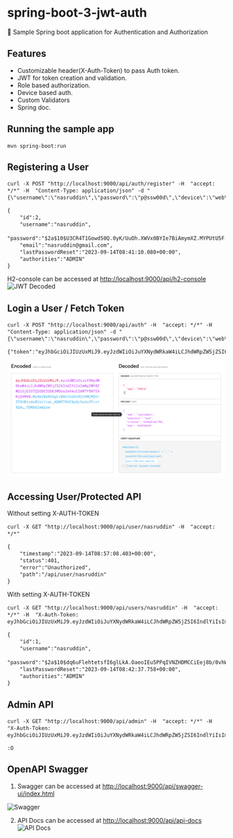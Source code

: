 # spring-boot-3-jwt-auth
:key: Sample Spring boot application for Authentication and Authorization

## Features
* Customizable header(X-Auth-Token) to pass Auth token.
* JWT for token creation and validation.
* Role based authorization.
* Device based auth.
* Custom Validators
* Spring doc.


## Running the sample app
```
mvn spring-boot:run
```

## Registering a User
```
curl -X POST "http://localhost:9000/api/auth/register" -H  "accept: */*" -H  "Content-Type: application/json" -d "{\"username\":\"nasruddin\",\"password\":\"p@ssw00d\",\"device\":\"web\",\"email\":\"nasruddin@gmail.com\"}"
```

```
{
    "id":2,
    "username":"nasruddin",
    "password":"$2a$10$U3CR4T1Gowd50Q.0yK/UuOh.XWVx0BYIe7BiAmymXZ.MYPUtU5F.e",
    "email":"nasruddin@gmail.com",
    "lastPasswordReset":"2023-09-14T08:41:10.080+00:00",
    "authorities":"ADMIN"
}
```
H2-console can be accessed at <http://localhost:9000/api/h2-console>
![JWT Decoded](https://github.com/Nasruddin/spring-boot-jwt-auth/blob/pom-update/images/h2-console.png?raw=true)

## Login a User / Fetch Token
```
curl -X POST "http://localhost:9000/api/auth" -H  "accept: */*" -H  "Content-Type: application/json" -d "{\"username\":\"nasruddin\",\"password\":\"p@ssw00d\",\"device\":\"web\"}"
```
```
{"token":"eyJhbGciOiJIUzUxMiJ9.eyJzdWIiOiJuYXNydWRkaW4iLCJhdWRpZW5jZSI6IndlYiIsImNyZWF0ZWQiOjE2OTQ2ODE2ODE3MDUsImV4cCI6MTY5NTI4NjQ4MX0.MydwIWzN3SgCvB8cYozKcR2tHMCM5nrIPXUBtx4o82ot1taL_NQM5TRHZ4yOc9uUcZFrz1XQAL_fDNXAIwmZxw"}
```

![JWT Decoded](https://github.com/Nasruddin/spring-boot-3-jwt-auth/blob/master/images/decoded-jwt.png?raw=true)

## Accessing User/Protected API

Without setting X-AUTH-TOKEN
```
curl -X GET "http://localhost:9000/api/user/nasruddin" -H  "accept: */*"
```
```
{
    "timestamp":"2023-09-14T08:57:08.403+00:00",
    "status":401,
    "error":"Unauthorized",
    "path":"/api/user/nasruddin"
} 
```

With setting X-AUTH-TOKEN
```
curl -X GET "http://localhost:9000/api/users/nasruddin" -H  "accept: */*" -H  "X-Auth-Token: eyJhbGciOiJIUzUxMiJ9.eyJzdWIiOiJuYXNydWRkaW4iLCJhdWRpZW5jZSI6IndlYiIsImNyZWF0ZWQiOjE2OTQ2ODE2ODE3MDUsImV4cCI6MTY5NTI4NjQ4MX0.MydwIWzN3SgCvB8cYozKcR2tHMCM5nrIPXUBtx4o82ot1taL_NQM5TRHZ4yOc9uUcZFrz1XQAL_fDNXAIwmZxw"
```
```
{
    "id":1,
    "username":"nasruddin",
    "password":"$2a$10$dq6uFlehtetsfI6glLkA.OaeoIEu5PPqIVNZHDMCCiEej8b/0vhWa","email":"nasruddin@gmail.com",
    "lastPasswordReset":"2023-09-14T08:42:37.758+00:00",
    "authorities":"ADMIN"
} 
```

## Admin API
```
curl -X GET "http://localhost:9000/api/admin" -H  "accept: */*" -H  "X-Auth-Token: eyJhbGciOiJIUzUxMiJ9.eyJzdWIiOiJuYXNydWRkaW4iLCJhdWRpZW5jZSI6IndlYiIsImNyZWF0ZWQiOjE2OTQ2ODE2ODE3MDUsImV4cCI6MTY5NTI4NjQ4MX0.MydwIWzN3SgCvB8cYozKcR2tHMCM5nrIPXUBtx4o82ot1taL_NQM5TRHZ4yOc9uUcZFrz1XQAL_fDNXAIwmZxw"
```
```
:O
```

## OpenAPI Swagger
1. Swagger can be accessed at <http://localhost:9000/api/swagger-ui/index.html>

![Swagger](https://github.com/Nasruddin/spring-boot-jwt-auth/blob/pom-update/images/swagger.png?raw=true)

2. API Docs can be accessed at <http://localhost:9000/api/api-docs>
![API Docs](https://github.com/Nasruddin/spring-boot-jwt-auth/blob/pom-update/images/open-api.png?raw=true)
